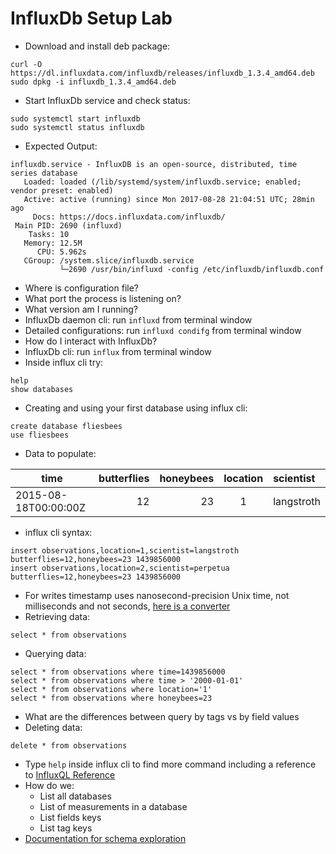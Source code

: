 # InfluxDb Setup Lab

* Download and install deb package:
```
curl -O https://dl.influxdata.com/influxdb/releases/influxdb_1.3.4_amd64.deb
sudo dpkg -i influxdb_1.3.4_amd64.deb
```
* Start InfluxDb service and check status:
```
sudo systemctl start influxdb
sudo systemctl status influxdb
```
* Expected Output:
```
influxdb.service - InfluxDB is an open-source, distributed, time series database
   Loaded: loaded (/lib/systemd/system/influxdb.service; enabled; vendor preset: enabled)
   Active: active (running) since Mon 2017-08-28 21:04:51 UTC; 28min ago
     Docs: https://docs.influxdata.com/influxdb/
 Main PID: 2690 (influxd)
    Tasks: 10
   Memory: 12.5M
      CPU: 5.962s
   CGroup: /system.slice/influxdb.service
           └─2690 /usr/bin/influxd -config /etc/influxdb/influxdb.conf 
```
* Where is configuration file?
* What port the process is listening on?
* What version am I running?
* InfluxDb daemon cli: run ```influxd``` from terminal window
* Detailed configurations: run ```influxd condifg``` from terminal window
* How do I interact with InfluxDb?
* InfluxDb cli: run ```influx``` from terminal window
* Inside influx cli try:
```
help
show databases
```
* Creating and using your first database using influx cli:
```
create database fliesbees
use fliesbees
```
* Data to populate:

| time | butterflies | honeybees | location | scientist |
| --- | ---: | ---: | :---: | :--- |
| 2015-08-18T00:00:00Z | 12 | 23 | 1 | langstroth |

* influx cli syntax:
```
insert observations,location=1,scientist=langstroth butterflies=12,honeybees=23 1439856000
insert observations,location=2,scientist=perpetua butterflies=12,honeybees=23 1439856000
```
* For writes timestamp uses nanosecond-precision Unix time, not milliseconds and not seconds, <a href="https://repl.it/Kb8P/3" target="_blank">here is a converter</a>
* Retrieving data:
```
select * from observations
```
* Querying data:
```
select * from observations where time=1439856000
select * from observations where time > '2000-01-01'
select * from observations where location='1'
select * from observations where honeybees=23
```
* What are the differences between query by tags vs by field values
* Deleting data:
```
delete * from observations
```
* Type ```help``` inside influx cli to find more command including a reference to <a href="https://docs.influxdata.com/influxdb/v1.3/query_language/spec/" target="_blank">InfluxQL Reference</a>
* How do we:
  * List all databases
  * List of measurements in a database
  * List fields keys
  * List tag keys
* <a href="https://docs.influxdata.com/influxdb/v1.3/query_language/schema_exploration/" target="_blank">Documentation for schema exploration</a>